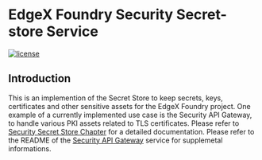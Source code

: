# EdgeX Foundry Security Secret-store Service
[![license](https://img.shields.io/badge/license-Apache%20v2.0-blue.svg)](LICENSE)

## Introduction

This is an implemention of the Secret Store to keep secrets, keys, certificates and other sensitive assets for the EdgeX Foundry project. One example of a currently implemented use case is the Security API Gateway, to handle various PKI assets related to TLS certificates.
Please refer to [Security Secret Store Chapter](https://docs.edgexfoundry.org/Ch-SecretStore.html) for a detailed documentation.
Please refer to the README of the [Security API Gateway](https://github.com/edgexfoundry/security-api-gateway) service for supplemetal informations.